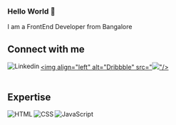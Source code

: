 ### Hello World 👋
I am a FrontEnd Developer from Bangalore
<br>
## Connect with me
[<img align="left" alt="Linkedin" src="https://img.icons8.com/fluent/48/000000/linkedin.png"/>](https://www.linkedin.com/in/kiran-acharya-2b8034110)
[<img align="left" alt="Dribbble" src="<img src="https://img.icons8.com/office/16/000000/dribbble.png"/>"/>](https://dribbble.com/KiranAcharya)
<br>
<br>
## Expertise
<img align="left" alt="HTML" src="https://img.icons8.com/color/48/000000/html-5--v1.png"/>
<img align="left" alt="CSS" src="https://img.icons8.com/color/48/000000/css3.png"/>
<img align="left" alt="JavaScript" src="https://img.icons8.com/color/48/000000/javascript--v2.png"/>
<br>
<br>
